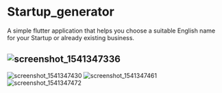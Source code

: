# Startup_generator

A simple flutter application that helps you choose a suitable English name for your Startup or already existing business.

## ![screenshot_1541347336](https://user-images.githubusercontent.com/37679025/48001047-b5727d00-e107-11e8-857b-c20c08f322bc.png)
![screenshot_1541347430](https://user-images.githubusercontent.com/37679025/48001067-c15e3f00-e107-11e8-8e57-c7193573bb87.png)
![screenshot_1541347461](https://user-images.githubusercontent.com/37679025/48001171-0f734280-e108-11e8-95af-4272fb7f6379.png)
![screenshot_1541347472](https://user-images.githubusercontent.com/37679025/48001215-30d42e80-e108-11e8-9594-ff2fd01bc5c8.png)

